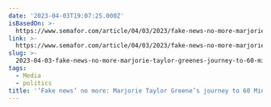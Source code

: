 ```yaml
---
date: '2023-04-03T19:07:25.000Z'
isBasedOn: >-
  https://www.semafor.com/article/04/03/2023/fake-news-no-more-marjorie-taylor-greenes-journey-to-60-minutes
link: >-
  https://www.semafor.com/article/04/03/2023/fake-news-no-more-marjorie-taylor-greenes-journey-to-60-minutes
slug: >-
  2023-04-03-fake-news-no-more-marjorie-taylor-greenes-journey-to-60-minutes-or-semaf
tags:
  - Media
  - politics
title: '‘Fake news’ no more: Marjorie Taylor Greene’s journey to 60 Minutes | Semaf'
---
```


